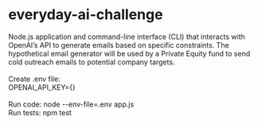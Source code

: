 # everyday-ai-challenge
Node.js application and command-line interface (CLI) that interacts with OpenAI’s API to generate emails based on specific constraints. The hypothetical email generator will be used by a Private Equity fund to send cold outreach emails to potential company targets.
<br><br>
Create .env file:<br>
OPENAI_API_KEY={}<br><br>
Run code: node --env-file=.env app.js
<br>
Run tests: npm test

